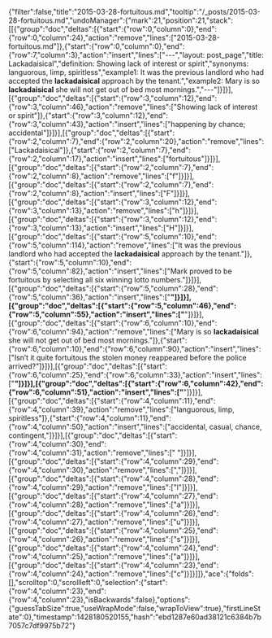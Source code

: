 {"filter":false,"title":"2015-03-28-fortuitous.md","tooltip":"/_posts/2015-03-28-fortuitous.md","undoManager":{"mark":21,"position":21,"stack":[[{"group":"doc","deltas":[{"start":{"row":0,"column":0},"end":{"row":0,"column":24},"action":"remove","lines":["2015-03-28-fortuitous.md"]},{"start":{"row":0,"column":0},"end":{"row":7,"column":3},"action":"insert","lines":["---","layout: post_page","title: Lackadaisical","definition: Showing lack of interest or spirit","synonyms:  languorous, limp, spiritless","example1: It was the previous landlord who had accepted the <strong>lackadaisical</strong> approach by the tenant.","example2: Mary is so <strong>lackadaisical</strong> she will not get out of bed most mornings.","---"]}]}],[{"group":"doc","deltas":[{"start":{"row":3,"column":12},"end":{"row":3,"column":46},"action":"remove","lines":["Showing lack of interest or spirit"]},{"start":{"row":3,"column":12},"end":{"row":3,"column":43},"action":"insert","lines":["happening by chance; accidental"]}]}],[{"group":"doc","deltas":[{"start":{"row":2,"column":7},"end":{"row":2,"column":20},"action":"remove","lines":["Lackadaisical"]},{"start":{"row":2,"column":7},"end":{"row":2,"column":17},"action":"insert","lines":["fortuitous"]}]}],[{"group":"doc","deltas":[{"start":{"row":2,"column":7},"end":{"row":2,"column":8},"action":"remove","lines":["f"]}]}],[{"group":"doc","deltas":[{"start":{"row":2,"column":7},"end":{"row":2,"column":8},"action":"insert","lines":["F"]}]}],[{"group":"doc","deltas":[{"start":{"row":3,"column":12},"end":{"row":3,"column":13},"action":"remove","lines":["h"]}]}],[{"group":"doc","deltas":[{"start":{"row":3,"column":12},"end":{"row":3,"column":13},"action":"insert","lines":["H"]}]}],[{"group":"doc","deltas":[{"start":{"row":5,"column":10},"end":{"row":5,"column":114},"action":"remove","lines":["It was the previous landlord who had accepted the <strong>lackadaisical</strong> approach by the tenant."]},{"start":{"row":5,"column":10},"end":{"row":5,"column":82},"action":"insert","lines":["Mark proved to be fortuitous by selecting all six winning lotto numbers."]}]}],[{"group":"doc","deltas":[{"start":{"row":5,"column":28},"end":{"row":5,"column":36},"action":"insert","lines":["<strong>"]}]}],[{"group":"doc","deltas":[{"start":{"row":5,"column":46},"end":{"row":5,"column":55},"action":"insert","lines":["</strong>"]}]}],[{"group":"doc","deltas":[{"start":{"row":6,"column":10},"end":{"row":6,"column":94},"action":"remove","lines":["Mary is so <strong>lackadaisical</strong> she will not get out of bed most mornings."]},{"start":{"row":6,"column":10},"end":{"row":6,"column":90},"action":"insert","lines":["Isn’t it quite fortuitous the stolen money reappeared before the police arrived?"]}]}],[{"group":"doc","deltas":[{"start":{"row":6,"column":25},"end":{"row":6,"column":33},"action":"insert","lines":["<strong>"]}]}],[{"group":"doc","deltas":[{"start":{"row":6,"column":42},"end":{"row":6,"column":51},"action":"insert","lines":["</strong>"]}]}],[{"group":"doc","deltas":[{"start":{"row":4,"column":11},"end":{"row":4,"column":39},"action":"remove","lines":["languorous, limp, spiritless"]},{"start":{"row":4,"column":11},"end":{"row":4,"column":50},"action":"insert","lines":["accidental, casual, chance, contingent,"]}]}],[{"group":"doc","deltas":[{"start":{"row":4,"column":30},"end":{"row":4,"column":31},"action":"remove","lines":[" "]}]}],[{"group":"doc","deltas":[{"start":{"row":4,"column":29},"end":{"row":4,"column":30},"action":"remove","lines":[","]}]}],[{"group":"doc","deltas":[{"start":{"row":4,"column":28},"end":{"row":4,"column":29},"action":"remove","lines":["l"]}]}],[{"group":"doc","deltas":[{"start":{"row":4,"column":27},"end":{"row":4,"column":28},"action":"remove","lines":["a"]}]}],[{"group":"doc","deltas":[{"start":{"row":4,"column":26},"end":{"row":4,"column":27},"action":"remove","lines":["u"]}]}],[{"group":"doc","deltas":[{"start":{"row":4,"column":25},"end":{"row":4,"column":26},"action":"remove","lines":["s"]}]}],[{"group":"doc","deltas":[{"start":{"row":4,"column":24},"end":{"row":4,"column":25},"action":"remove","lines":["a"]}]}],[{"group":"doc","deltas":[{"start":{"row":4,"column":23},"end":{"row":4,"column":24},"action":"remove","lines":["c"]}]}]]},"ace":{"folds":[],"scrolltop":0,"scrollleft":0,"selection":{"start":{"row":4,"column":23},"end":{"row":4,"column":23},"isBackwards":false},"options":{"guessTabSize":true,"useWrapMode":false,"wrapToView":true},"firstLineState":0},"timestamp":1428180520155,"hash":"ebd1287e60ad38121c6384b7b7057c7df9975b72"}